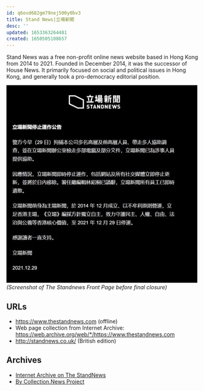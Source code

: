 ```yaml
---
id: q6ovd682gm79nej500y0bv3
title: Stand News|立場新聞
desc: ''
updated: 1653363264481
created: 1650505108657
---
```


Stand News was a free non-profit online news website based in Hong Kong from 2014 to 2021. Founded in December 2014, it was the successor of House News. It primarily focused on social and political issues in Hong Kong, and generally took a pro-democracy editorial position.


![The StandNews Last Frontpage](./assets/frontpage.thestandnews.png)
_(Screenshot of The Standnews Front Page before final closure)_


## URLs
- https://www.thestandnews.com (offline)
- Web page collection from Internet Archive:
https://web.archive.org/web/*/https://www.thestandnews.com
- http://standnews.co.uk/ (British edition)


## Archives

- [Internet Archive on The StandNews](https://web.archive.org/web/*/http://www.thestandnews.com/)
- [By Collection.News Project](https://collection.news/thestandnews)


